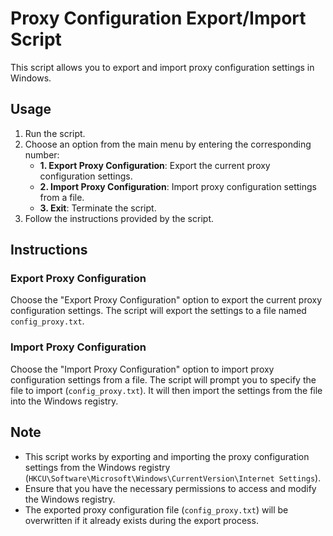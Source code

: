 # Proxy Configuration Export/Import Script

This script allows you to export and import proxy configuration settings in Windows.

## Usage

1. Run the script.
2. Choose an option from the main menu by entering the corresponding number:
   - **1. Export Proxy Configuration**: Export the current proxy configuration settings.
   - **2. Import Proxy Configuration**: Import proxy configuration settings from a file.
   - **3. Exit**: Terminate the script.
3. Follow the instructions provided by the script.

## Instructions

### Export Proxy Configuration

Choose the "Export Proxy Configuration" option to export the current proxy configuration settings. The script will export the settings to a file named `config_proxy.txt`.

### Import Proxy Configuration

Choose the "Import Proxy Configuration" option to import proxy configuration settings from a file. The script will prompt you to specify the file to import (`config_proxy.txt`). It will then import the settings from the file into the Windows registry.

## Note

- This script works by exporting and importing the proxy configuration settings from the Windows registry (`HKCU\Software\Microsoft\Windows\CurrentVersion\Internet Settings`).
- Ensure that you have the necessary permissions to access and modify the Windows registry.
- The exported proxy configuration file (`config_proxy.txt`) will be overwritten if it already exists during the export process.